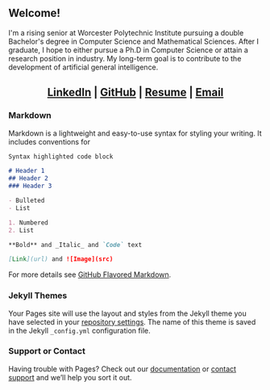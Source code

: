 ## Welcome!
I'm a rising senior at Worcester Polytechnic Institute pursuing a double Bachelor's degree in Computer Science and Mathematical Sciences. After I graduate, I hope to either pursue a Ph.D in Computer Science or attain a research position in industry. My long-term goal is to contribute to the development of artificial general intelligence.

<center> <h2> <a href="https://linkedin.com/in/mjgiancola">LinkedIn</a> | <a href="https://github.com/mjgiancola">GitHub</a> | <a href="https://www.overleaf.com/read/wphjcsjhmqhz">Resume</a> | <a href="mailto:mjgiancola@wpi.edu">Email</a> </h2> </center>

### Markdown

Markdown is a lightweight and easy-to-use syntax for styling your writing. It includes conventions for

```markdown
Syntax highlighted code block

# Header 1
## Header 2
### Header 3

- Bulleted
- List

1. Numbered
2. List

**Bold** and _Italic_ and `Code` text

[Link](url) and ![Image](src)
```

For more details see [GitHub Flavored Markdown](https://guides.github.com/features/mastering-markdown/).

### Jekyll Themes

Your Pages site will use the layout and styles from the Jekyll theme you have selected in your [repository settings](https://github.com/mjgiancola/mjgiancola.github.io/settings). The name of this theme is saved in the Jekyll `_config.yml` configuration file.

### Support or Contact

Having trouble with Pages? Check out our [documentation](https://help.github.com/categories/github-pages-basics/) or [contact support](https://github.com/contact) and we’ll help you sort it out.
